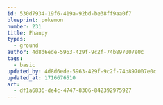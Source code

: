 ```yaml
---
id: 530d7934-19f6-419a-92bd-be38ff9aa0f7
blueprint: pokemon
number: 231
title: Phanpy
types:
  - ground
author: 4d8d6ede-5963-429f-9c2f-74b897007e0c
tags:
  - basic
updated_by: 4d8d6ede-5963-429f-9c2f-74b897007e0c
updated_at: 1716676510
art:
  - df1a6836-de4c-4747-8306-842392975927
---
```

